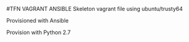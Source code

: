 #TFN VAGRANT ANSIBLE
Skeleton vagrant file using ubuntu/trusty64

Provisioned with Ansible

Provision with Python 2.7


